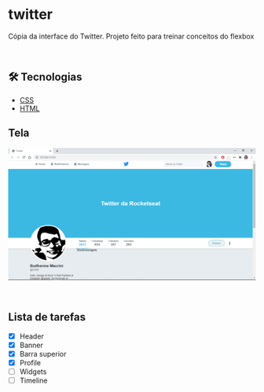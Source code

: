 # twitter

<!--- Descrição do Projeto-->
<p align="left">Cópia da interface do Twitter. Projeto feito para treinar conceitos do flexbox </p>
<br />

## 🛠 Tecnologias

- [CSS](https://developer.mozilla.org/pt-BR/docs/Web/CSS)
- [HTML](https://developer.mozilla.org/pt-BR/docs/Web/HTML)
  <br />

## Tela

<p align="center" >
<img src="images/Tela.png" alt="tela" width="600"/> 
</p>
<br />

## Lista de tarefas

- [x] Header
- [x] Banner
- [x] Barra superior
- [x] Profile
- [ ] Widgets
- [ ] Timeline
